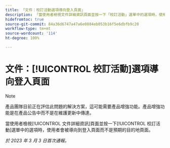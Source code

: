 ```yaml
---
title: 「文件：校訂活動選項導向登入頁面」
description: 「當使用者檢視文件詳細資訊頁面並按一下「校訂活動」選單中的選項時，使用者會被導向到登入頁面而不是預期的目的地頁面。」
hidefromtoc: true
source-git-commit: 84a36d6747a47a6e0884eb053b16f5e6dbfb9c20
workflow-type: tm+mt
source-wordcount: '114'
ht-degree: 100%

---
```



# 文件：[!UICONTROL 校訂活動]選項導向登入頁面

<!--This article is on WF and WFP TOCs-->

>[!NOTE]
>
>產品團隊目前正在評估此問題的解決方案，這可能需要產品增強功能。產品增強功能是在產品公告中而不是在維護更新中傳達。

當使用者檢視[!UICONTROL 文件詳細資訊]頁面並按一下[!UICONTROL 校訂活動]選單中的選項時，使用者會被導向到登入頁面而不是預期的目的地頁面。

_於 2023 年 3 月 3 日首次通報。_

